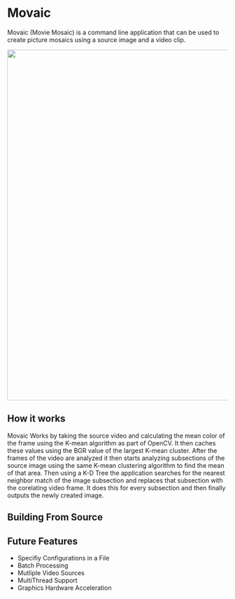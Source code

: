 # Movaic

Movaic (Movie Mosaic) is a command line application that can be used to create picture mosaics using a source image and a video clip.
 
<p align="center">
  <img width="535" height="800" src="https://github.com/GoldenBug/ReadMe_Asset_Host/blob/master/Movaic_Assets/Output_Example.gif">
</p>

## How it works

Movaic Works by taking the source video and calculating the mean color of the frame using the K-mean algorithm as part of OpenCV.
It then caches these values using the BGR value of the largest K-mean cluster. 
After the frames of the video are analyzed it then starts analyzing subsections of the source image using the same K-mean clustering
algorithm to find the mean of that area. 
Then using a K-D Tree the application searches for the nearest neighbor match of the image subsection and replaces that subsection with the
corelating video frame. It does this for every subsection and then finally outputs the newly created image.

## Building From Source

## Future Features
* Specifiy Configurations in a File
* Batch Processing
* Mutliple Video Sources
* MultiThread Support
* Graphics Hardware Acceleration